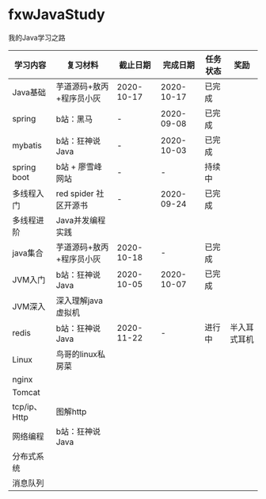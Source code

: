 # fxwJavaStudy
我的Java学习之路
     
|学习内容|复习材料|截止日期|完成日期|任务状态|奖励
------|------|------|------|------|------|
Java基础|芋道源码+敖丙+程序员小灰|2020-10-17|2020-10-17|已完成	 
spring|b站：黑马|-|2020-09-08|	已完成	 
mybatis|b站：狂神说Java|-|2020-10-03|已完成	 
spring boot|b站 + 廖雪峰网站|-|-|持续中	 
多线程入门|red spider 社区开源书|-|2020-09-24|已完成	 
多线程进阶|Java并发编程实践
java集合|芋道源码+敖丙+程序员小灰|2020-10-18|-|已完成	 
JVM入门|b站：狂神说Java|2020-10-05|2020-10-07|已完成	 
JVM深入|	深入理解java虚拟机	 	 	 	 
redis|b站：狂神说Java|2020-11-22|-|进行中|半入耳式耳机
Linux|鸟哥的linux私房菜	 	 	 
nginx||||| 	 	 	 
Tomcat||||| 		 	 	 	 	 
tcp/ip、Http|图解http	 	 	 	 
网络编程|b站：狂神说Java	 	 	 	 
分布式系统||||| 	 	 	 	 	 
消息队列||||| 		 